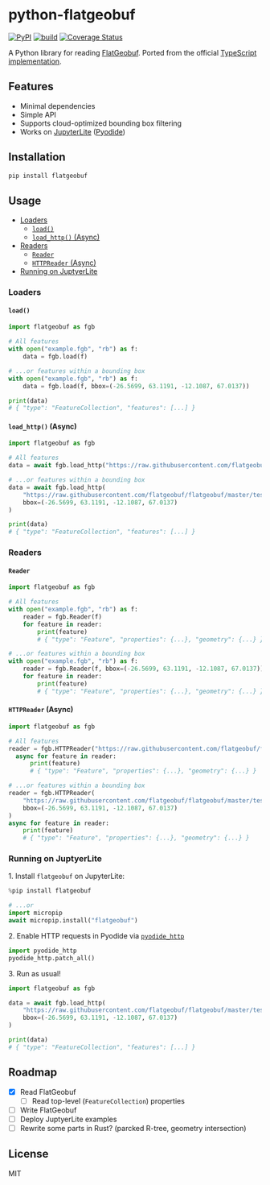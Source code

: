 # python-flatgeobuf

[![PyPI](https://img.shields.io/pypi/v/flatgeobuf.svg)](https://pypi.org/project/flatgeobuf/)
[![build](https://github.com/ozekik/python-flatgeobuf/actions/workflows/ci.yaml/badge.svg)](https://github.com/ozekik/python-flatgeobuf/actions/workflows/ci.yaml)
[![Coverage Status](https://codecov.io/gh/ozekik/python-flatgeobuf/branch/master/graph/badge.svg)](https://codecov.io/gh/ozekik/python-flatgeobuf)

A Python library for reading [FlatGeobuf](https://flatgeobuf.org/).
Ported from the official [TypeScript implementation](https://github.com/flatgeobuf/flatgeobuf/tree/master/src/ts).

## Features

- Minimal dependencies
- Simple API
- Supports cloud-optimized bounding box filtering
- Works on [JupyterLite](https://github.com/jupyterlite/jupyterlite) ([Pyodide](https://pyodide.org/))

## Installation

```bash
pip install flatgeobuf
```

## Usage

- [Loaders](#loaders)
    - [`load()`](#load)
    - [`load_http()` (Async)](#load_http-async)
- [Readers](#readers)
    - [`Reader`](#reader)
    - [`HTTPReader` (Async)](#httpreader-async)
- [Running on JuptyerLite](#running-on-juptyerlite)

### Loaders

#### `load()`

```python
import flatgeobuf as fgb

# All features
with open("example.fgb", "rb") as f:
    data = fgb.load(f)

# ...or features within a bounding box
with open("example.fgb", "rb") as f:
    data = fgb.load(f, bbox=(-26.5699, 63.1191, -12.1087, 67.0137))

print(data)
# { "type": "FeatureCollection", "features": [...] }
```

#### `load_http()` (Async)

```python
import flatgeobuf as fgb

# All features
data = await fgb.load_http("https://raw.githubusercontent.com/flatgeobuf/flatgeobuf/master/test/data/countries.fgb")

# ...or features within a bounding box
data = await fgb.load_http(
    "https://raw.githubusercontent.com/flatgeobuf/flatgeobuf/master/test/data/countries.fgb",
    bbox=(-26.5699, 63.1191, -12.1087, 67.0137)
)

print(data)
# { "type": "FeatureCollection", "features": [...] }
```

### Readers

#### `Reader`

```python
import flatgeobuf as fgb

# All features
with open("example.fgb", "rb") as f:
    reader = fgb.Reader(f)
    for feature in reader:
        print(feature)
        # { "type": "Feature", "properties": {...}, "geometry": {...} }

# ...or features within a bounding box
with open("example.fgb", "rb") as f:
    reader = fgb.Reader(f, bbox=(-26.5699, 63.1191, -12.1087, 67.0137))
    for feature in reader:
        print(feature)
        # { "type": "Feature", "properties": {...}, "geometry": {...} }
```

#### `HTTPReader` (Async)

```python
import flatgeobuf as fgb

# All features
reader = fgb.HTTPReader("https://raw.githubusercontent.com/flatgeobuf/flatgeobuf/master/test/data/countries.fgb")
  async for feature in reader:
      print(feature)
      # { "type": "Feature", "properties": {...}, "geometry": {...} }

# ...or features within a bounding box
reader = fgb.HTTPReader(
    "https://raw.githubusercontent.com/flatgeobuf/flatgeobuf/master/test/data/countries.fgb",
    bbox=(-26.5699, 63.1191, -12.1087, 67.0137)
)
async for feature in reader:
    print(feature)
    # { "type": "Feature", "properties": {...}, "geometry": {...} }
```

### Running on JuptyerLite

1\. Install `flatgeobuf` on JupyterLite:

```python
%pip install flatgeobuf

# ...or
import micropip
await micropip.install("flatgeobuf")
```

2\. Enable HTTP requests in Pyodide via [`pyodide_http`](https://github.com/koenvo/pyodide-http)

```python
import pyodide_http
pyodide_http.patch_all()
```

3\. Run as usual!

```python
import flatgeobuf as fgb

data = await fgb.load_http(
    "https://raw.githubusercontent.com/flatgeobuf/flatgeobuf/master/test/data/countries.fgb",
    bbox=(-26.5699, 63.1191, -12.1087, 67.0137)
)

print(data)
# { "type": "FeatureCollection", "features": [...] }
```

## Roadmap

- [x] Read FlatGeobuf
  - [ ] Read top-level (`FeatureCollection`) properties
- [ ] Write FlatGeobuf
- [ ] Deploy JuptyerLite examples
- [ ] Rewrite some parts in Rust? (parcked R-tree, geometry intersection)

## License

MIT
